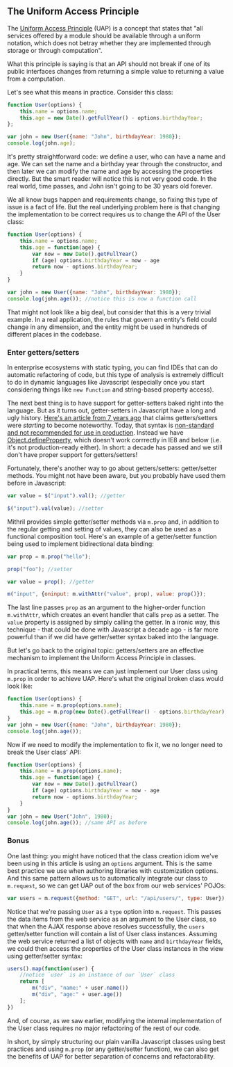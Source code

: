 ## The Uniform Access Principle

The [Uniform Access Principle](http://en.wikipedia.org/wiki/Uniform_access_principle) (UAP) is a concept that states that "all services offered by a module should be available through a uniform notation, which does not betray whether they are implemented through storage or through computation".

What this principle is saying is that an API should not break if one of its public interfaces changes from returning a simple value to returning a value from a computation.

Let's see what this means in practice. Consider this class:

```javascript
function User(options) {
	this.name = options.name;
	this.age = new Date().getFullYear() - options.birthdayYear;
};

var john = new User({name: "John", birthdayYear: 1980});
console.log(john.age);
```

It's pretty straightforward code: we define a user, who can have a name and age. We can set the name and a birthday year through the constructor, and then later we can modify the name and age by accessing the properties directly. But the smart reader will notice this is not very good code. In the real world, time passes, and John isn't going to be 30 years old forever.

We all know bugs happen and requirements change, so fixing this type of issue is a fact of life. But the real underlying problem here is that changing the implementation to be correct requires us to change the API of the User class:

```javascript
function User(options) {
	this.name = options.name;
	this.age = function(age) {
		var now = new Date().getFullYear()
		if (age) options.birthdayYear = now - age
		return now - options.birthdayYear;
	}
}

var john = new User({name: "John", birthdayYear: 1980});
console.log(john.age()); //notice this is now a function call
```

That might not look like a big deal, but consider that this is a very trivial example. In a real application, the rules that govern an entity's field could change in any dimension, and the entity might be used in hundreds of different places in the codebase.

### Enter getters/setters

In enterprise ecosystems with static typing, you can find IDEs that can do automatic refactoring of code, but this type of analysis is extremely difficult to do in dynamic languages like Javascript (especially once you start considering things like `new Function` and string-based property access).

The next best thing is to have support for getter-setters baked right into the language. But as it turns out, getter-setters in Javascript have a long and ugly history. [Here's an article from 7 years ago](http://ejohn.org/blog/javascript-getters-and-setters/) that claims getters/setters were *starting* to become noteworthy. Today, that syntax is [non-standard and not recommended for use in production](https://developer.mozilla.org/en-US/docs/Web/JavaScript/Reference/Global_Objects/Object/defineGetter). Instead we have [Object.defineProperty](https://developer.mozilla.org/en-US/docs/Web/JavaScript/Reference/Global_Objects/Object/defineProperty), which doesn't work corrrectly in IE8 and below (i.e. it's not production-ready either). In short: a decade has passed and we still don't have proper support for getters/setters!

Fortunately, there's another way to go about getters/setters: getter/setter methods. You might not have been aware, but you probably have used them before in Javascript:

```javascript
var value = $("input").val(); //getter

$("input").val(value); //setter
```

Mithril provides simple getter/setter methods via `m.prop` and, in addition to the regular getting and setting of values, they can also be used as a functional composition tool. Here's an example of a getter/setter function being used to implement bidirectional data binding:

```javascript
var prop = m.prop("hello");

prop("foo"); //setter

var value = prop(); //getter

m("input", {oninput: m.withAttr("value", prop), value: prop()});
```

The last line passes `prop` as an argument to the higher-order function `m.withAttr`, which creates an event handler that calls `prop` as a setter. The `value` property is assigned by simply calling the getter. In a ironic way, this technique - that could be done with Javascript a decade ago - is far more powerful than if we did have getter/setter syntax baked into the language.

But let's go back to the original topic: getters/setters are an effective mechanism to implement the Uniform Access Principle in classes.

In practical terms, this means we can just implement our User class using `m.prop` in order to achieve UAP. Here's what the original broken class would look like:

```javascript
function User(options) {
	this.name = m.prop(options.name);
	this.age = m.prop(new Date().getFullYear() - options.birthdayYear);
}
var john = new User({name: "John", birthdayYear: 1980});
console.log(john.age());
```

Now if we need to modify the implementation to fix it, we no longer need to break the User class' API:

```javascript
function User(options) {
	this.name = m.prop(options.name);
	this.age = function(age) {
		var now = new Date().getFullYear()
		if (age) options.birthdayYear = now - age
		return now - options.birthdayYear;
	}
}
var john = new User("John", 1980);
console.log(john.age()); //same API as before
```

### Bonus

One last thing: you might have noticed that the class creation idiom we've been using in this article is using an `options` argument. This is the same best practice we use when authoring libraries with customization options. And this same pattern allows us to automatically integrate our class to `m.request`, so we can get UAP out of the box from our web services' POJOs:

```javascript
var users = m.request({method: "GET", url: "/api/users/", type: User});
```

Notice that we're passing `User` as a `type` option into `m.request`. This passes the data items from the web service as an argument to the User class, so that when the AJAX response above resolves successfully, the `users` getter/setter function will contain a list of User class instances. Assuming the web service returned a list of objects with `name` and `birthdayYear` fields, we could then access the properties of the User class instances in the view using getter/setter syntax:

```javascript
users().map(function(user) {
	//notice `user` is an instance of our `User` class
	return [
		m("div", "name:" + user.name())
		m("div", "age:" + user.age())
	];
})
```

And, of course, as we saw earlier, modifying the internal implementation of the User class requires no major refactoring of the rest of our code.

In short, by simply structuring our plain vanilla Javascript classes using best practices and using `m.prop` (or any getter/setter function), we can also get the benefits of UAP for better separation of concerns and refactorability.